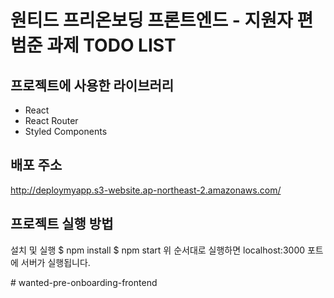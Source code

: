 # 원티드 프리온보딩 프론트엔드 - 지원자 편범준 과제 TODO LIST

## 프로젝트에 사용한 라이브러리
- React
- React Router
- Styled Components


## 배포 주소 

http://deploymyapp.s3-website.ap-northeast-2.amazonaws.com/

## 프로젝트 실행 방법 
설치 및 실행
$ npm install
$ npm start
위 순서대로 실행하면 localhost:3000 포트에 서버가 실행됩니다.



#   w a n t e d - p r e - o n b o a r d i n g - f r o n t e n d  
 
